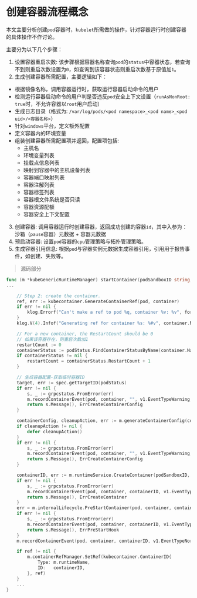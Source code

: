 # 创建容器流程概念

本文主要分析创建`pod`容器时，`kubelet`所需做的操作，针对容器运行时创建容器的具体操作不作讨论。

主要分为以下几个步骤：

1. 设置容器重启次数: 该步骤根据容器名称查询`pod`的`status`中容器状态，若查询不到则重启次数设置为`0`，如查询到该容器状态则重启次数基于原值加`1`。
2. 生成创建容器所需配置，主要逻辑如下：
- 根据镜像名称，调用容器运行时，获取运行容器启动命令的用户
- 检测运行容器启动命令的用户判是否违反`pod`安全上下文设置（`runAsNonRoot: true`时，不允许容器以`root`用户启动）
- 生成日志目录（格式为: `/var/log/pods/<pod namespace>_<pod name>_<pod uid>/<容器名称>`）
- 针对`windows`平台，定义额外配置
- 定义容器内的环境变量
- 组装创建容器所需配置项并返回，配置项包括:
    - 主机名
    - 环境变量列表
    - 挂载点信息列表
    - 映射到容器中的主机设备列表
    - 容器端口映射列表
    - 容器注解列表
    - 容器标签列表
    - 容器根文件系统是否只读
    - 容器资源配额
    - 容器安全上下文配置
3. 创建容器: 调用容器运行时创建容器，返回成功创建的容器`id`，其中入参为：沙箱（`pause`容器）元数据 + 容器元数据
4. 预启动容器: 设置`pod`容器的`cpu`管理策略与拓扑管理策略。
5. 生成容器引用信息: 根据`pod`与容器实例元数据生成容器引用，引用用于报告事件，如创建、失败等。

> 源码部分

```go
func (m *kubeGenericRuntimeManager) startContainer(podSandboxID string, podSandboxConfig *runtimeapi.PodSandboxConfig, spec *startSpec, pod *v1.Pod, podStatus *kubecontainer.PodStatus, pullSecrets []v1.Secret, podIP string, podIPs []string) (string, error) {
...

	// Step 2: create the container.
	ref, err := kubecontainer.GenerateContainerRef(pod, container)
	if err != nil {
		klog.Errorf("Can't make a ref to pod %q, container %v: %v", format.Pod(pod), container.Name, err)
	}
	klog.V(4).Infof("Generating ref for container %s: %#v", container.Name, ref)

	// For a new container, the RestartCount should be 0
	// 如果该容器存在，则重启次数加1
	restartCount := 0
	containerStatus := podStatus.FindContainerStatusByName(container.Name)
	if containerStatus != nil {
		restartCount = containerStatus.RestartCount + 1
	}

	// 生成容器配置-获取临时容器ID
	target, err := spec.getTargetID(podStatus)
	if err != nil {
		s, _ := grpcstatus.FromError(err)
		m.recordContainerEvent(pod, container, "", v1.EventTypeWarning, events.FailedToCreateContainer, "Error: %v", s.Message())
		return s.Message(), ErrCreateContainerConfig
	}

	containerConfig, cleanupAction, err := m.generateContainerConfig(container, pod, restartCount, podIP, imageRef, podIPs, target)
	if cleanupAction != nil {
		defer cleanupAction()
	}
	if err != nil {
		s, _ := grpcstatus.FromError(err)
		m.recordContainerEvent(pod, container, "", v1.EventTypeWarning, events.FailedToCreateContainer, "Error: %v", s.Message())
		return s.Message(), ErrCreateContainerConfig
	}

	containerID, err := m.runtimeService.CreateContainer(podSandboxID, containerConfig, podSandboxConfig)
	if err != nil {
		s, _ := grpcstatus.FromError(err)
		m.recordContainerEvent(pod, container, containerID, v1.EventTypeWarning, events.FailedToCreateContainer, "Error: %v", s.Message())
		return s.Message(), ErrCreateContainer
	}
	err = m.internalLifecycle.PreStartContainer(pod, container, containerID)
	if err != nil {
		s, _ := grpcstatus.FromError(err)
		m.recordContainerEvent(pod, container, containerID, v1.EventTypeWarning, events.FailedToStartContainer, "Internal PreStartContainer hook failed: %v", s.Message())
		return s.Message(), ErrPreStartHook
	}
	m.recordContainerEvent(pod, container, containerID, v1.EventTypeNormal, events.CreatedContainer, fmt.Sprintf("Created container %s", container.Name))

	if ref != nil {
		m.containerRefManager.SetRef(kubecontainer.ContainerID{
			Type: m.runtimeName,
			ID:   containerID,
		}, ref)
	}
	...
}
```
